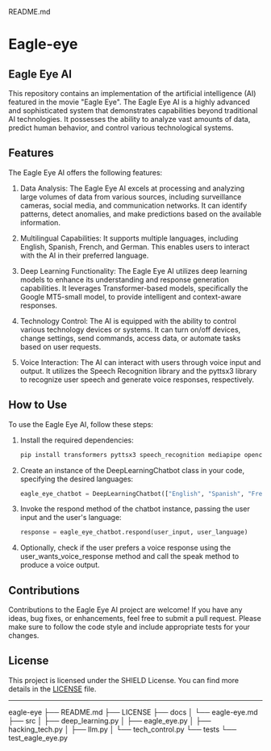 README.md

# Eagle-eye
## Eagle Eye AI

This repository contains an implementation of the artificial intelligence (AI) featured in the movie "Eagle Eye". The Eagle Eye AI is a highly advanced and sophisticated system that demonstrates capabilities beyond traditional AI technologies. It possesses the ability to analyze vast amounts of data, predict human behavior, and control various technological systems.

## Features

The Eagle Eye AI offers the following features:

1. Data Analysis: The Eagle Eye AI excels at processing and analyzing large volumes of data from various sources, including surveillance cameras, social media, and communication networks. It can identify patterns, detect anomalies, and make predictions based on the available information.

2. Multilingual Capabilities: It supports multiple languages, including English, Spanish, French, and German. This enables users to interact with the AI in their preferred language.

3. Deep Learning Functionality: The Eagle Eye AI utilizes deep learning models to enhance its understanding and response generation capabilities. It leverages Transformer-based models, specifically the Google MT5-small model, to provide intelligent and context-aware responses.

4. Technology Control: The AI is equipped with the ability to control various technology devices or systems. It can turn on/off devices, change settings, send commands, access data, or automate tasks based on user requests.

5. Voice Interaction: The AI can interact with users through voice input and output. It utilizes the Speech Recognition library and the pyttsx3 library to recognize user speech and generate voice responses, respectively.

## How to Use

To use the Eagle Eye AI, follow these steps:

1. Install the required dependencies:
   ```bash
   pip install transformers pyttsx3 speech_recognition mediapipe opencv-python numpy
   ```

2. Create an instance of the DeepLearningChatbot class in your code, specifying the desired languages:
   ```python
   eagle_eye_chatbot = DeepLearningChatbot(["English", "Spanish", "French", "German"])
   ```

3. Invoke the respond method of the chatbot instance, passing the user input and the user's language:
   ```python
   response = eagle_eye_chatbot.respond(user_input, user_language)
   ```

4. Optionally, check if the user prefers a voice response using the user_wants_voice_response method and call the speak method to produce a voice output.

## Contributions

Contributions to the Eagle Eye AI project are welcome! If you have any ideas, bug fixes, or enhancements, feel free to submit a pull request. Please make sure to follow the code style and include appropriate tests for your changes.

## License

This project is licensed under the SHIELD License. You can find more details in the [LICENSE](LICENSE) file.

---



eagle-eye
├── README.md
├── LICENSE
├── docs
│   └── eagle-eye.md
├── src
│   ├── deep_learning.py
│   ├── eagle_eye.py
│   ├── hacking_tech.py
│   ├── llm.py
│   └── tech_control.py
└── tests
    └── test_eagle_eye.py
